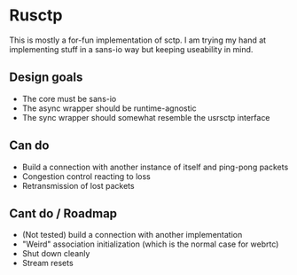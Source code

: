 # Rusctp

This is mostly a for-fun implementation of sctp. I am trying my hand at implementing stuff in a sans-io way but keeping useability in mind.

## Design goals

* The core must be sans-io
* The async wrapper should be runtime-agnostic
* The sync wrapper should somewhat resemble the usrsctp interface

## Can do
* Build a connection with another instance of itself and ping-pong packets
* Congestion control reacting to loss
* Retransmission of lost packets

## Cant do / Roadmap
* (Not tested) build a connection with another implementation
* "Weird" association initialization (which is the normal case for webrtc)
* Shut down cleanly
* Stream resets